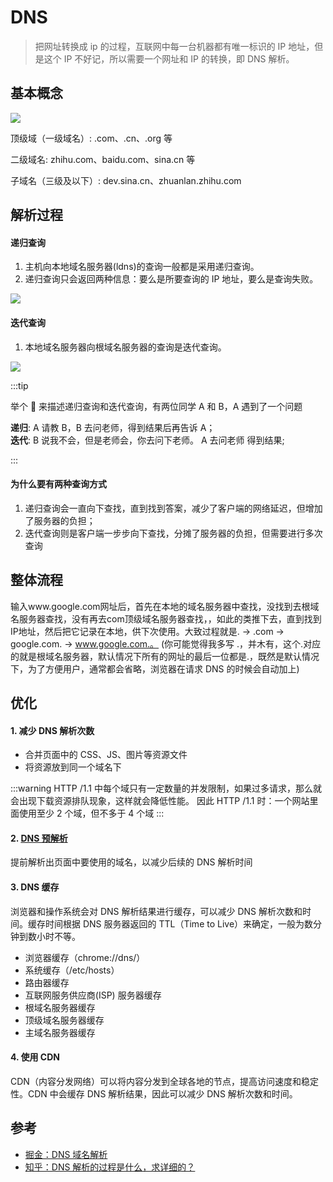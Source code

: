 # DNS

> 把网址转换成 ip 的过程，互联网中每一台机器都有唯一标识的 IP 地址，但是这个 IP 不好记，所以需要一个网址和 IP 的转换，即 DNS 解析。

## 基本概念

![](https://limy-1309594960.cos.ap-beijing.myqcloud.com/202208261411994_dns.webp)

顶级域（一级域名）: .com、.cn、.org 等

二级域名: zhihu.com、baidu.com、sina.cn 等

子域名（三级及以下）: dev.sina.cn、zhuanlan.zhihu.com

## 解析过程

#### 递归查询

1. 主机向本地域名服务器(ldns)的查询一般都是采用递归查询。
2. 递归查询只会返回两种信息：要么是所要查询的 IP 地址，要么是查询失败。

![](https://limy-1309594960.cos.ap-beijing.myqcloud.com/202208261436083_dns_recursion.png)

#### 迭代查询

1. 本地域名服务器向根域名服务器的查询是迭代查询。

![](https://limy-1309594960.cos.ap-beijing.myqcloud.com/202208261438740_dns_iteration.jpeg)

:::tip

举个 🌰 来描述递归查询和迭代查询，有两位同学 A 和 B，A 遇到了一个问题

**递归**: A 请教 B，B 去问老师，得到结果后再告诉 A；<br />
**迭代**: B 说我不会，但是老师会，你去问下老师。 A 去问老师 得到结果;

:::

#### 为什么要有两种查询方式

1. 递归查询会一直向下查找，直到找到答案，减少了客户端的网络延迟，但增加了服务器的负担；
2. 迭代查询则是客户端一步步向下查找，分摊了服务器的负担，但需要进行多次查询

## 整体流程

输入www.google.com网址后，首先在本地的域名服务器中查找，没找到去根域名服务器查找，没有再去com顶级域名服务器查找，，如此的类推下去，直到找到IP地址，然后把它记录在本地，供下次使用。大致过程就是. -> .com -> google.com. -> www.google.com.。 (你可能觉得我多写 .，并木有，这个.对应的就是根域名服务器，默认情况下所有的网址的最后一位都是.，既然是默认情况下，为了方便用户，通常都会省略，浏览器在请求 DNS 的时候会自动加上)

## 优化

#### 1. 减少 DNS 解析次数

- 合并页面中的 CSS、JS、图片等资源文件
- 将资源放到同一个域名下

:::warning
HTTP /1.1 中每个域只有一定数量的并发限制，如果过多请求，那么就会出现下载资源排队现象，这样就会降低性能。
因此 HTTP /1.1 时：一个网站里面使用至少 2 个域，但不多于 4 个域
:::

#### 2. [DNS 预解析](./../browser/preload.md#dns-prefetch)

提前解析出页面中要使用的域名，以减少后续的 DNS 解析时间

#### 3. DNS 缓存

浏览器和操作系统会对 DNS 解析结果进行缓存，可以减少 DNS 解析次数和时间。缓存时间根据 DNS 服务器返回的 TTL（Time to Live）来确定，一般为数分钟到数小时不等。

- 浏览器缓存（chrome://dns/）
- 系统缓存（/etc/hosts）
- 路由器缓存
- 互联网服务供应商(ISP) 服务器缓存
- 根域名服务器缓存
- 顶级域名服务器缓存
- 主域名服务器缓存

#### 4. 使用 CDN

CDN（内容分发网络）可以将内容分发到全球各地的节点，提高访问速度和稳定性。CDN 中会缓存 DNS 解析结果，因此可以减少 DNS 解析次数和时间。

## 参考

- [掘金：DNS 域名解析](https://juejin.cn/post/7132799176332541966)
- [知乎：DNS 解析的过程是什么，求详细的？](https://www.zhihu.com/question/23042131)
